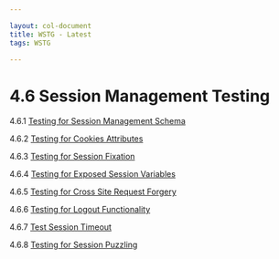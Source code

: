 ```yaml
---

layout: col-document
title: WSTG - Latest
tags: WSTG

---
```

# 4.6 Session Management Testing

4.6.1 [Testing for Session Management Schema](01-Testing_for_Session_Management_Schema.md)

4.6.2 [Testing for Cookies Attributes](02-Testing_for_Cookies_Attributes.md)

4.6.3 [Testing for Session Fixation](03-Testing_for_Session_Fixation.md)

4.6.4 [Testing for Exposed Session Variables](04-Testing_for_Exposed_Session_Variables.md)

4.6.5 [Testing for Cross Site Request Forgery](05-Testing_for_CSRF.md)

4.6.6 [Testing for Logout Functionality](06-Testing_for_Logout_Functionality.md)

4.6.7 [Test Session Timeout](07-Testing_Session_Timeout.md)

4.6.8 [Testing for Session Puzzling](08-Testing_for_Session_Puzzling.md)
